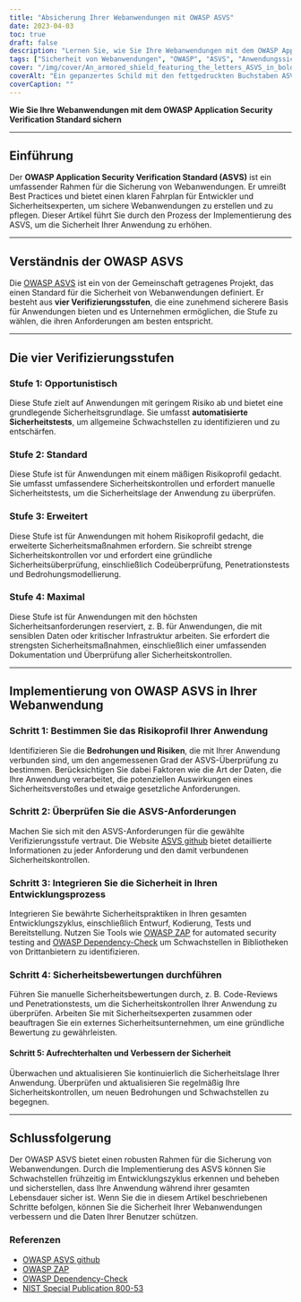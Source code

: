 ```yaml
---
title: "Absicherung Ihrer Webanwendungen mit OWASP ASVS"
date: 2023-04-03
toc: true
draft: false
description: "Lernen Sie, wie Sie Ihre Webanwendungen mit dem OWASP Application Security Verification Standard (ASVS) absichern können, um die strengsten Sicherheitsmaßnahmen zu erfüllen und sich gegen häufige Schwachstellen zu schützen."
tags: ["Sicherheit von Webanwendungen", "OWASP", "ASVS", "Anwendungssicherheit", "Sicherheitsstandards", "Cybersicherheit", "Schwachstellenmanagement", "sichere Kodierung", "Penetrationstests", "Bedrohungsmodellierung", "Sicherheitskontrollen", "Sicherheitsbewertung", "automatisierte Sicherheitstests", "manuelle Sicherheitstests", "sicherer Lebenszyklus der Entwicklung", "bewährte Sicherheitsverfahren", "Datensicherheit", "Risikomanagement", "Compliance", "Informationssicherheit"]
cover: "/img/cover/An_armored_shield_featuring_the_letters_ASVS_in_bold.png"
coverAlt: "Ein gepanzertes Schild mit den fettgedruckten Buchstaben ASVS, hinter dem das Schild eine Webanwendung schützt"
coverCaption: ""
---
```


**Wie Sie Ihre Webanwendungen mit dem OWASP Application Security Verification Standard sichern**

______

## Einführung

Der **OWASP Application Security Verification Standard (ASVS)** ist ein umfassender Rahmen für die Sicherung von Webanwendungen. Er umreißt Best Practices und bietet einen klaren Fahrplan für Entwickler und Sicherheitsexperten, um sichere Webanwendungen zu erstellen und zu pflegen. Dieser Artikel führt Sie durch den Prozess der Implementierung des ASVS, um die Sicherheit Ihrer Anwendung zu erhöhen.

______

## Verständnis der OWASP ASVS

Die [OWASP ASVS](https://owasp.org/www-project-application-security-verification-standard/) ist ein von der Gemeinschaft getragenes Projekt, das einen Standard für die Sicherheit von Webanwendungen definiert. Er besteht aus **vier Verifizierungsstufen**, die eine zunehmend sicherere Basis für Anwendungen bieten und es Unternehmen ermöglichen, die Stufe zu wählen, die ihren Anforderungen am besten entspricht.

______

## Die vier Verifizierungsstufen

### Stufe 1: Opportunistisch

Diese Stufe zielt auf Anwendungen mit geringem Risiko ab und bietet eine grundlegende Sicherheitsgrundlage. Sie umfasst **automatisierte Sicherheitstests**, um allgemeine Schwachstellen zu identifizieren und zu entschärfen.

### Stufe 2: Standard

Diese Stufe ist für Anwendungen mit einem mäßigen Risikoprofil gedacht. Sie umfasst umfassendere Sicherheitskontrollen und erfordert manuelle Sicherheitstests, um die Sicherheitslage der Anwendung zu überprüfen.

### Stufe 3: Erweitert

Diese Stufe ist für Anwendungen mit hohem Risikoprofil gedacht, die erweiterte Sicherheitsmaßnahmen erfordern. Sie schreibt strenge Sicherheitskontrollen vor und erfordert eine gründliche Sicherheitsüberprüfung, einschließlich Codeüberprüfung, Penetrationstests und Bedrohungsmodellierung.

### Stufe 4: Maximal

Diese Stufe ist für Anwendungen mit den höchsten Sicherheitsanforderungen reserviert, z. B. für Anwendungen, die mit sensiblen Daten oder kritischer Infrastruktur arbeiten. Sie erfordert die strengsten Sicherheitsmaßnahmen, einschließlich einer umfassenden Dokumentation und Überprüfung aller Sicherheitskontrollen.

______

## Implementierung von OWASP ASVS in Ihrer Webanwendung

### Schritt 1: Bestimmen Sie das Risikoprofil Ihrer Anwendung

Identifizieren Sie die **Bedrohungen und Risiken**, die mit Ihrer Anwendung verbunden sind, um den angemessenen Grad der ASVS-Überprüfung zu bestimmen. Berücksichtigen Sie dabei Faktoren wie die Art der Daten, die Ihre Anwendung verarbeitet, die potenziellen Auswirkungen eines Sicherheitsverstoßes und etwaige gesetzliche Anforderungen.

### Schritt 2: Überprüfen Sie die ASVS-Anforderungen

Machen Sie sich mit den ASVS-Anforderungen für die gewählte Verifizierungsstufe vertraut. Die Website [ASVS github](https://github.com/OWASP/ASVS) bietet detaillierte Informationen zu jeder Anforderung und den damit verbundenen Sicherheitskontrollen.

### Schritt 3: Integrieren Sie die Sicherheit in Ihren Entwicklungsprozess

Integrieren Sie bewährte Sicherheitspraktiken in Ihren gesamten Entwicklungszyklus, einschließlich Entwurf, Kodierung, Tests und Bereitstellung. Nutzen Sie Tools wie [OWASP ZAP](https://www.zaproxy.org/) for automated security testing and [OWASP Dependency-Check](https://owasp.org/www-project-dependency-check/) um Schwachstellen in Bibliotheken von Drittanbietern zu identifizieren.

### Schritt 4: Sicherheitsbewertungen durchführen

Führen Sie manuelle Sicherheitsbewertungen durch, z. B. Code-Reviews und Penetrationstests, um die Sicherheitskontrollen Ihrer Anwendung zu überprüfen. Arbeiten Sie mit Sicherheitsexperten zusammen oder beauftragen Sie ein externes Sicherheitsunternehmen, um eine gründliche Bewertung zu gewährleisten.

#### Schritt 5: Aufrechterhalten und Verbessern der Sicherheit

Überwachen und aktualisieren Sie kontinuierlich die Sicherheitslage Ihrer Anwendung. Überprüfen und aktualisieren Sie regelmäßig Ihre Sicherheitskontrollen, um neuen Bedrohungen und Schwachstellen zu begegnen.

______

## Schlussfolgerung

Der OWASP ASVS bietet einen robusten Rahmen für die Sicherung von Webanwendungen. Durch die Implementierung des ASVS können Sie Schwachstellen frühzeitig im Entwicklungszyklus erkennen und beheben und sicherstellen, dass Ihre Anwendung während ihrer gesamten Lebensdauer sicher ist. Wenn Sie die in diesem Artikel beschriebenen Schritte befolgen, können Sie die Sicherheit Ihrer Webanwendungen verbessern und die Daten Ihrer Benutzer schützen.

### Referenzen

- [OWASP ASVS github](https://github.com/OWASP/ASVS)
- [OWASP ZAP](https://www.zaproxy.org/)
- [OWASP Dependency-Check](https://owasp.org/www-project-dependency-check/)
- [NIST Special Publication 800-53](https://nvlpubs.nist.gov/nistpubs/SpecialPublications/NIST.SP.800-53r5.pdf)
